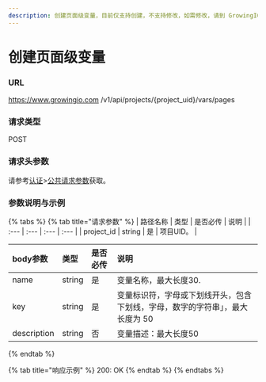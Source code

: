 ```yaml
---
description: 创建页面级变量，目前仅支持创建，不支持修改，如需修改，请到 GrowingIO 平台管理界面修改。
---
```


# 创建页面级变量

### URL

https://www.growingio.com /v1/api/projects/{project\_uid}/vars/pages

### 请求类型

POST

### 请求头参数

请参考[认证](../authenticate/)&gt;[公共请求参数](../authenticate/head-parameter.md)获取。

### 参数说明与示例

{% tabs %}
{% tab title="请求参数" %}
| 路径名称 | 类型 | 是否必传 | 说明 |
| :--- | :--- | :--- | :--- |
| project\_id | string | 是 | 项目UID。 |

| body参数 | 类型 | 是否必传 | 说明 |
| :--- | :--- | :--- | :--- |
| name | string | 是 | 变量名称，最大长度30. |
| key | string | 是 | 变量标识符，字母或下划线开头，包含下划线，字母，数字的字符串」，最大长度为 50 |
| description | string | 否 | 变量描述：最大长度50 |
{% endtab %}

{% tab title="响应示例" %}
200: OK
{% endtab %}
{% endtabs %}

